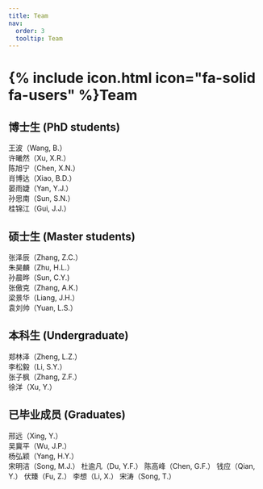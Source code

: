 ```yaml
---
title: Team
nav:
  order: 3
  tooltip: Team
---
```


# {% include icon.html icon="fa-solid fa-users" %}Team

## 博士生 (PhD students)

王波（Wang, B.）  
许曦然（Xu, X.R.）  
陈旭宁（Chen, X.N.）  
肖博达（Xiao, B.D.）  
晏雨婕（Yan, Y.J.）  
孙思南（Sun, S.N.）  
桂锦江（Gui, J.J.）  

## 硕士生 (Master students)

张泽辰（Zhang, Z.C.）   
朱昊麟（Zhu, H.L.）  
孙晨晔（Sun, C.Y.)  
张傲克（Zhang, A.K.)  
梁景华（Liang, J.H.）  
袁刘帅（Yuan, L.S.）  

## 本科生 (Undergraduate)

郑林泽（Zheng, L.Z.）  
李松毅（Li, S.Y.）  
张子枫（Zhang, Z.F.）  
徐洋（Xu, Y.）

## 已毕业成员 (Graduates)

邢远（Xing, Y.）  
吴冀平（Wu, J.P.）  
杨弘颖（Yang, H.Y.）  
宋明洁（Song, M.J.）
杜逾凡（Du, Y.F.）
陈高峰（Chen, G.F.）
钱应（Qian, Y.）
伏臻（Fu, Z.）
李想（Li, X.）
宋涛（Song, T.）
